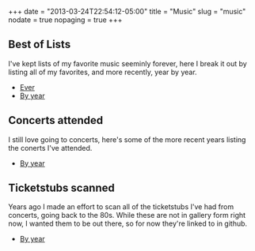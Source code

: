 +++
date = "2013-03-24T22:54:12-05:00"
title = "Music"
slug = "music"
nodate = true
nopaging = true
+++

## Best of Lists

I've kept lists of my favorite music seeminly forever, here I break it out by listing all of my favorites, and more recently, year by year.

* [Ever](/music-best-ever)
* [By year](/music-best-by-year)

## Concerts attended

I still love going to concerts, here's some of the more recent years listing the conerts I've attended.

* [By year](/music-concerts)

## Ticketstubs scanned

Years ago I made an effort to scan all of the ticketstubs I've had from concerts, going back to the 80s. While these are not in gallery form right now, I wanted them to be out there, so for now they're linked to in github. 

* [By year](https://github.com/philcryer/wwebsites/tree/master/ticketstubs.philcryer.com/galleries)
